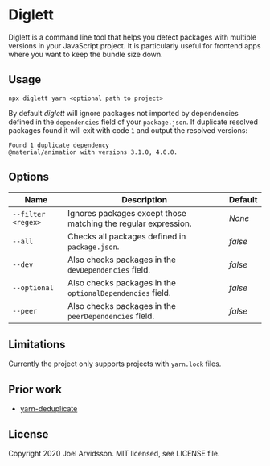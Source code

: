 # Diglett

Diglett is a command line tool that helps you detect packages with multiple versions in your JavaScript project. It is particularly useful for frontend apps where you want to keep the bundle size down.

## Usage

```
npx diglett yarn <optional path to project>
```

By default _diglett_ will ignore packages not imported by dependencies defined in the `dependencies` field of your `package.json`. If duplicate resolved packages found it will exit with code `1` and output the resolved versions:

```
Found 1 duplicate dependency
@material/animation with versions 3.1.0, 4.0.0.
```

## Options

| **Name**           | **Description**                                                | **Default** |
| ------------------ | -------------------------------------------------------------- | ----------- |
| `--filter <regex>` | Ignores packages except those matching the regular expression. | _None_      |
| `--all`            | Checks all packages defined in `package.json`.                 | _false_     |
| `--dev`            | Also checks packages in the `devDependencies` field.           | _false_     |
| `--optional`       | Also checks packages in the `optionalDependencies` field.      | _false_     |
| `--peer`           | Also checks packages in the `peerDependencies` field.          | _false_     |

## Limitations

Currently the project only supports projects with `yarn.lock` files.

## Prior work

- [yarn-deduplicate](https://github.com/atlassian/yarn-deduplicate)

## License

Copyright 2020 Joel Arvidsson. MIT licensed, see LICENSE file.
